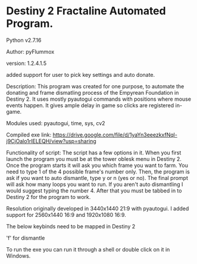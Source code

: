 # Destiny 2 Fractaline Automated Program.
Python v2.7.16

Author: pyFlummox

version: 1.2.4.1.5

added support for user to pick key settings and auto donate. 

Description: This program was created for one purpose, to automate the donating and frame dismatling process of the Empyrean Foundation in Destiny 2. It uses mostly pyautogui commands with positions where mouse events happen. It gives ample delay in game so clicks are registered in-game.

Modules used: pyautogui, time, sys, cv2

Compiled exe link: https://drive.google.com/file/d/1yaYn3eeezkxfNql-j9CjOalo1rIELEQH/view?usp=sharing

Functionality of script:
The script has a few options in it. When you first launch the program you must be at the tower oblesk menu in Destiny 2. Once the program starts it will ask you which frame you want to farm. You need to type 1 of the 4 possible frame's number only. Then, the program is ask if you want to auto dismantle, type y or n (yes or no). The final prompt will ask how many loops you want to run. If you aren't auto dismantling I would suggest typing the number 4. After that you must be tabbed in to Destiny 2 for the program to work. 


Resolution originally developed in 3440x1440 21:9 with pyautogui. I added support for 2560x1440 16:9 and 1920x1080 16:9.

The below keybinds need to be mapped in Destiny 2

'f' for dismantle

To run the exe you can run it through a shell or double click on it in Windows.  
